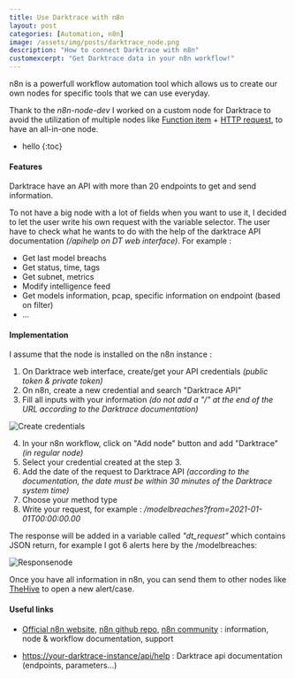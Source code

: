 ```yaml
---
title: Use Darktrace with n8n
layout: post
categories: [Automation, n8n]
image: /assets/img/posts/darktrace_node.png
description: "How to connect Darktrace with n8n"
customexcerpt: "Get Darktrace data in your n8n workflow!"
---
```


n8n is a powerfull  workflow automation tool which allows us to create our own nodes for specific tools that we can use everyday.

Thank to the *n8n-node-dev* I worked on a custom node for Darktrace to avoid the utilization of multiple nodes like [Function item](https://docs.n8n.io/nodes/n8n-nodes-base.functionItem/) + [HTTP request](https://docs.n8n.io/nodes/n8n-nodes-base.httpRequest/), to have an all-in-one node.

* hello
{:toc}


#### Features

Darktrace have an API with more than 20 endpoints to get and send information.

To not have a big node with a lot of fields when you want to use it, I decided to let the user write his own request with the variable selector. The user have to check what he wants to do with the help of the darktrace API documentation *(/apihelp on DT web interface)*. For example :

- Get last model breachs 
- Get status, time, tags
- Get subnet, metrics
- Modify intelligence feed
- Get models information, pcap, specific information on endpoint (based on filter)
- ...

#### Implementation

I assume that the node is installed on the n8n instance :

1. On Darktrace web interface, create/get your API credentials *(public token & private token)*
2. On n8n, create a new credential and search "Darktrace API"
3. Fill all inputs with your information *(do not add a "/" at the end of the URL according to the Darktrace documentation)*

![Create credentials](https://non0.blog/assets/img/posts/credentials.png)



4. In your n8n workflow, click on "Add node" button and add "Darktrace" *(in regular node)*
5. Select your credential created at the step 3.
6. Add the date of the request to Darktrace API *(according to the documentation, the date must be within 30 minutes of the Darktrace system time)*
7. Choose your method type
8. Write your request, for example : */modelbreaches?from=2021-01-01T00:00:00.00*



The response will be added in a variable called *"dt_request"* which contains JSON return, for example I got 6 alerts here by the /modelbreaches:



![Responsenode](https://non0.blog/assets/img/posts/response_example.png)



Once you have all information in n8n, you can send them to other nodes like [TheHive](https://docs.n8n.io/nodes/n8n-nodes-base.theHive/) to open a new alert/case.



#### Useful links

- [Official n8n website](https://n8n.io/), [n8n github repo](https://github.com/n8n-io/n8n), [n8n community](https://community.n8n.io/) : information, node & workflow documentation, support

- [https://your-darktrace-instance/api/help](https://your-darktrace-instance/api/help) : Darktrace api documentation (endpoints, parameters...)

